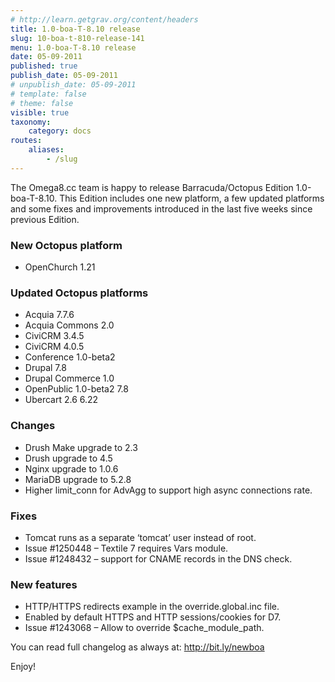 ```yaml
---
# http://learn.getgrav.org/content/headers
title: 1.0-boa-T-8.10 release
slug: 10-boa-t-810-release-141
menu: 1.0-boa-T-8.10 release
date: 05-09-2011
published: true
publish_date: 05-09-2011
# unpublish_date: 05-09-2011
# template: false
# theme: false
visible: true
taxonomy:
    category: docs
routes:
    aliases:
        - /slug
---
```


The Omega8.cc team is happy to release Barracuda/Octopus Edition 1.0-boa-T-8.10. This Edition includes one new platform, a few updated platforms and some fixes and improvements introduced in the last five weeks since previous Edition.

### New Octopus platform

 * OpenChurch 1.21

### Updated Octopus platforms

 * Acquia 7.7.6  
 * Acquia Commons 2.0  
 * CiviCRM 3.4.5  
 * CiviCRM 4.0.5  
 * Conference 1.0-beta2  
 * Drupal 7.8  
 * Drupal Commerce 1.0  
 * OpenPublic 1.0-beta2 7.8  
 * Ubercart 2.6 6.22

### Changes

 * Drush Make upgrade to 2.3  
 * Drush upgrade to 4.5  
 * Nginx upgrade to 1.0.6  
 * MariaDB upgrade to 5.2.8  
 * Higher limit\_conn for AdvAgg to support high async connections rate.

### Fixes

 * Tomcat runs as a separate ‘tomcat’ user instead of root.  
 * Issue #1250448 – Textile 7 requires Vars module.  
 * Issue #1248432 – support for CNAME records in the DNS check.

### New features

 * HTTP/HTTPS redirects example in the override.global.inc file.  
 * Enabled by default HTTPS and HTTP sessions/cookies for D7.  
 * Issue #1243068 – Allow to override $cache\_module\_path.

You can read full changelog as always at: http://bit.ly/newboa

Enjoy!